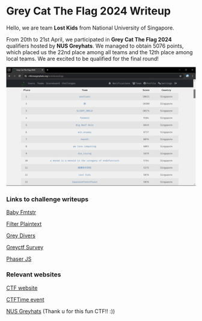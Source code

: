 <h1> Grey Cat The Flag 2024 Writeup </h1>

Hello, we are team **Lost Kids** from National University of Singapore. 

From 20th to 21st April, we participated in **Grey Cat The Flag 2024** qualifiers hosted by **NUS Greyhats**. We managed to obtain 5076 points, which placed us the 22nd place among all teams and the 12th place among local teams. We are excited to be qualified for the final round!

![ranking_qualifiers](ranking_qualifiers.png)

<h3> Links to challenge writeups </h3>

[Baby Fmtstr](./pwn/baby-fmtstr/README.md)

[Filter Plaintext](./crypto/filter_plaintext/README.md)

[Grey Divers](./misc/grey-divers/README.md)

[Greyctf Survey](./web/greyctf-survey/README.md)

[Phaser JS](./rev/phaser-js/README.md)

<h3> Relevant websites </h3>

[CTF website](https://ctfd.nusgreyhats.org/)

[CTFTime event](https://ctftime.org/event/2242)

[NUS Greyhats](https://nusgreyhats.org/) (Thank u for this fun CTF!! :))

